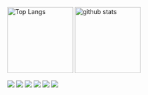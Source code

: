 <p align="left"> 
  <img alt="Top Langs" height="150px" src="https://dolp-status.vercel.app/api?username=dolpxx&count_private=true&show_icons=true&show_icons=true&bg_color=90,000000,00FFFF&theme=radical"/>
  <img alt="github stats" height="150px" src="https://dolp-status.vercel.app/api?username=dolpxx&count_private=true&show_icons=true&show_icons=true&bg_color=90,000000,00FFFF&theme=radical"/>
</p>

![](https://github-profile-trophy.vercel.app/?username=dolpxx&theme=radical&column=7)
![](https://raw.githubusercontent.com/jaydolphXX/jaydolphXX/main/profile-summary-card-output/radical/0-profile-details.svg)
![](https://raw.githubusercontent.com/jaydolphXX/jaydolphXX/main/profile-summary-card-output/radical/1-repos-per-language.svg)
![](https://raw.githubusercontent.com/jaydolphXX/jaydolphXX/main/profile-summary-card-output/radical/2-most-commit-language.svg)
![](https://raw.githubusercontent.com/jaydolphXX/jaydolphXX/main/profile-summary-card-output/radical/3-stats.svg)
![](https://raw.githubusercontent.com/jaydolphXX/jaydolphXX/main/profile-summary-card-output/radical/4-productive-time.svg)
